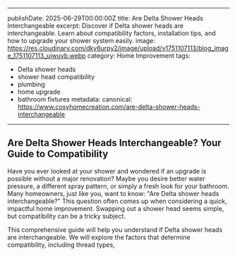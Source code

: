 
---
publishDate: 2025-06-29T00:00:00Z
title: Are Delta Shower Heads Interchangeable
excerpt: Discover if Delta shower heads are interchangeable. Learn about compatibility factors, installation tips, and how to upgrade your shower system easily.
image: https://res.cloudinary.com/dky6urpy2/image/upload/v1751107113/blog_image_1751107113_uiwuvb.webp
category: Home Improvement
tags:
  - Delta shower heads
  - shower head compatibility
  - plumbing
  - home upgrade
  - bathroom fixtures
metadata:
  canonical: https://www.cosyhomecreation.com/are-delta-shower-heads-interchangeable
---

## Are Delta Shower Heads Interchangeable? Your Guide to Compatibility

Have you ever looked at your shower and wondered if an upgrade is possible without a major renovation? Maybe you desire better water pressure, a different spray pattern, or simply a fresh look for your bathroom. Many homeowners, just like you, want to know: "Are Delta shower heads interchangeable?" This question often comes up when considering a quick, impactful home improvement. Swapping out a shower head seems simple, but compatibility can be a tricky subject.

This comprehensive guide will help you understand if Delta shower heads are interchangeable. We will explore the factors that determine compatibility, including thread types,